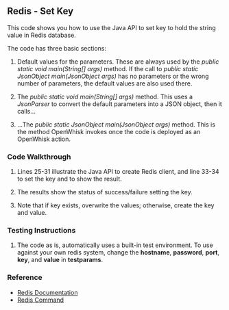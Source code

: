 ## Redis - Set Key

This code shows you how to use the Java API to set key to hold the string value in Redis database. 

The code has three basic sections: 

1. Default values for the parameters. These are always used by the *public static void main(String[] args)* method. 
If the call to *public static JsonObject main(JsonObject args)* has no parameters or the wrong number of parameters, the default values are also used there. 

2. The *public static void main(String[] args)* method. This uses a *JsonParser* to convert the default parameters into a JSON object, then it calls... 

3. ...The *public static JsonObject main(JsonObject args)* method. This is the method OpenWhisk invokes once the code is deployed as an OpenWhisk action.

### Code Walkthrough
1. Lines 25-31 illustrate the Java API to create Redis client, and line 33-34 to set the key and to show the result.

2. The results show the status of success/failure setting the key.

3. Note that if key exists, overwrite the values; otherwise, create the key and value.

### Testing Instructions
1. The code as is, automatically uses a built-in test environment. To use against your own redis system, change the **hostname**, **password**, **port**, **key**, and **value** in **testparams**.

### Reference
* [Redis Documentation](https://redis.io/)
* [Redis Command](https://redis.io/commands/)